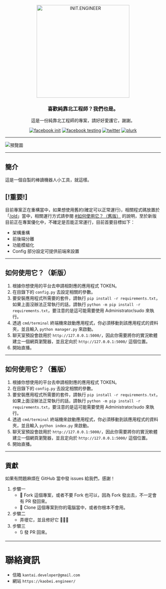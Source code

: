 <p align="center">
	<a href="https://kaobei.engineer"><img src="https://i.imgur.com/iuP8yS0.png" alt="INIT.ENGINEER" width="300"></a>
</p>
<h3 align="center">喜歡純靠北工程師？我們也是。</h3>
<p align="center">這是一份純靠北工程師的專案，請好好愛護它，謝謝。</p>
<p align="center">
    <a href="https://www.facebook.com/init.kobeengineer" title="facebook init"><img src="https://img.shields.io/badge/facebook-@init.kobeengineer-3b5998.svg" alt="facebook init" /></a>
    <a href="https://www.facebook.com/kaobei.engineer" title="facebook testing"><img src="https://img.shields.io/badge/facebook-@kaobei.engineer-3b5998.svg" alt="facebook testing" /></a>
    <a href="https://twitter.com/kaobei_engineer" title="twitter"><img src="https://img.shields.io/badge/twitter-@kaobei_engineer-55acee.svg" alt="twitter" /></a>
    <a href="https://www.plurk.com/kaobei_engineer" title="plurk"><img src="https://img.shields.io/badge/plurk-@kaobei_engineer-ff574d.svg" alt="plurk" /></a>
</p>

---

![預覽圖](https://i.imgur.com/5JdMwmr.png)

---
## 簡介
這是一個自製的棒讀機器人小工具，就這樣。

## [!重要!]
目前專案正在重構當中，如果想使用舊的(確定可以正常運行)，相關程式碼放置於「[/old](/old)」當中，相關運行方式請參閱 [#如何使用它？（舊版）](#如何使用它？（舊版）) 的說明，至於新版目前正在專案優化中，不確定是否能正常運行，目前首要目標如下：

- 架構重構
- 前後端分離
- 功能模組化
- Config 部分設定可提供前端來設置

---
## 如何使用它？（新版）
1. 根據你想使用的平台去申請相對應的應用程式 TOKEN。
2. 在目錄下的 `config.py` 去設定相關的參數。
3. 要安裝應用程式所需要的套件，請執行 `pip install -r requirements.txt`，如果上面沒辦法正常執行的話，請執行 `python -m pip install -r requirements.txt`，要注意的是這可能需要使用 Administrator/sudo 來執行。
4. 透過 `cmd/terminal` 終端機來啟動應用程式，你必須移動到該應用程式的資料夾，並且輸入 `python manager.py` 來啟動。
5. 聊天室預設會啟用於 `http://127.0.0.1:5000/`，因此你需要將你的實況軟體建立一個網頁瀏覽器，並且定向於 `http://127.0.0.1:5000/` 這個位置。
6. 開始直播。

---
## 如何使用它？（舊版）
1. 根據你想使用的平台去申請相對應的應用程式 TOKEN。
2. 在目錄下的 `config.py` 去設定相關的參數。
3. 要安裝應用程式所需要的套件，請執行 `pip install -r requirements.txt`，如果上面沒辦法正常執行的話，請執行 `python -m pip install -r requirements.txt`，要注意的是這可能需要使用 Administrator/sudo 來執行。
4. 透過 `cmd/terminal` 終端機來啟動應用程式，你必須移動到該應用程式的資料夾，並且輸入 `python index.py` 來啟動。
5. 聊天室預設會啟用於 `http://127.0.0.1:5000/`，因此你需要將你的實況軟體建立一個網頁瀏覽器，並且定向於 `http://127.0.0.1:5000/` 這個位置。
6. 開始直播。

---
## 貢獻
如果有問題麻煩在 GitHub 當中發 issues 給我們，感謝！

1. 步驟一
   - 🍴 Fork 這個專案，或者不要 Fork 也可以，因為 Fork 發出去，不一定會有 PR 發回來。
   - 👯 Clone 這個專案到你的電腦當中，或者你根本不會用。
2. 步驟二
   - 弄壞它，並且修好它 🔨🔨🔨
3. 步驟三
   - 🔃 發 PR 回來。

---
# 聯絡資訊
- 信箱 `kantai.developer@gmail.com`
- 網站 `https://kaobei.engineer/`
